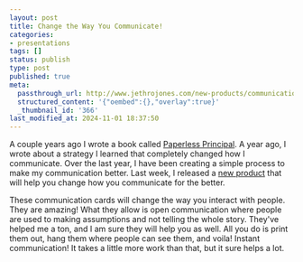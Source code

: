 ```yaml
---
layout: post
title: Change the Way You Communicate!
categories:
- presentations
tags: []
status: publish
type: post
published: true
meta:
  passthrough_url: http://www.jethrojones.com/new-products/communication-cards
  structured_content: '{"oembed":{},"overlay":true}'
  _thumbnail_id: '366'
last_modified_at: 2024-11-01 18:37:50
---
```


A couple years ago I wrote a book called 
[Paperless Principal](http://itunes.apple.com/us/book/paperless-principal/id558201943?ls=1). A year ago, I wrote about a strategy I learned that completely changed how I communicate. Over the last year, I have been creating a simple process to make my communication better. Last week, I released a 
[new product](http://www.jethrojones.com/new-products/communication-cards) that will help you change how you communicate for the better.


These communication cards will change the way you interact with people. They are amazing! What they allow is open communication where people are used to making assumptions and not telling the whole story. They've helped me a ton, and I am sure they will help you as well. All you do is print them out, hang them where people can see them, and voila! Instant communication! It takes a little more work than that, but it sure helps a lot.
